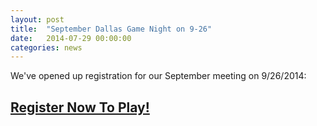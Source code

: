 ```yaml
---
layout: post
title:  "September Dallas Game Night on 9-26"
date:   2014-07-29 00:00:00
categories: news
---
```

We've opened up registration for our September meeting on 9/26/2014:

## [Register Now To Play!](http://dallasgamenight.eventbrite.com)
